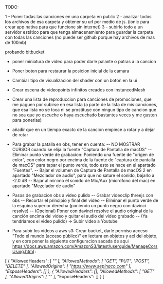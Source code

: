 TODO:

1 - Poner todas las canciones en una carpeta en public
2 - analizar todos los archivos de esa carpeta y obtener su url por medio de js. (ionic para crear app nativa para que funcione sin internet)
3 - subirlo todo a un servidor estático para que tenga almacenamiento para guardar la carpeta con todas las canciones (no puede ser github porque hay archivos de mas de 100mb)

probando bitbucket

- poner miniatura de video para poder darle palante o patras a la cancion
- Poner boton para restaurar la posicion inicial de la camara
- Cambiar tipo de visualizacion del shader con un boton en la ui
- Crear escena de videopoints infinitos creados con instancedMesh
- Crear una lista de reproduccion para canciones de promociones, que me paguen por subirse en esa lista (a parte de la lista de mis canciones, que esa lista no se toca ni se prostituye con ningun tipo de cancion que no sea que yo escuche o haya escuchado bastantes veces y me gusten para ponerlas)

- añadir que en un tiempo exacto de la cancion empiece a rotar y a dejar de rotar

- Para grabar la patalla en obs, tener en cuenta:
  -- NO MOSTRAR CURSOR cuando se elija la fuente "Captura de Pantalla de macOS"
  -- Eliminar punto verde de grabacion: Poniendo una fuente de "origen de color", con color negro por encima de la fuente de "captura de pantalla de macOS" para tapar el punto verde, todo esto se hace en el apartado "Fuentes".
  -- Bajar el volumen de Captura de Pantalla de macOS 2 en apartado "Mezclador de audio", para que no sature el sonido, bajarlo a -2.0 dB
  -- Bajar al minimo el sonido de Mic/Aux (microfono del mac) en apartado "Mezclador de audio"

- Pasos de grabacion obs a video pulido
  -- Grabar videoclip threejs con obs
  -- Recortar el principio y final del video
  -- Eliminar el punto verde de la esquina superior derecha (poniendo un punto negro con davinci resolve)
  -- (Opcional) Poner con davinci resolve el audio original de la canción encima del video y quitar el audio del video grabado
  -- (Ya tendriamos el video pulido) -> Subir video a Youtube

- Para subir los videos a aws s3: Crear bucket, darle permiso acceso "Todo el mundo (acceso público)" en lectura en objetos y acl del objeto, y en cors poner la siguiente configuracion sacada de aqui https://docs.aws.amazon.com/AmazonS3/latest/userguide/ManageCorsUsing.html :

[
{
"AllowedHeaders": [
"*"
],
"AllowedMethods": [
"GET",
"PUT",
"POST",
"DELETE"
],
"AllowedOrigins": [
"https://www.sepinaco.com"
],
"ExposeHeaders": []
},
{
"AllowedHeaders": [],
"AllowedMethods": [
"GET"
],
"AllowedOrigins": [
"*"
],
"ExposeHeaders": []
}
]
